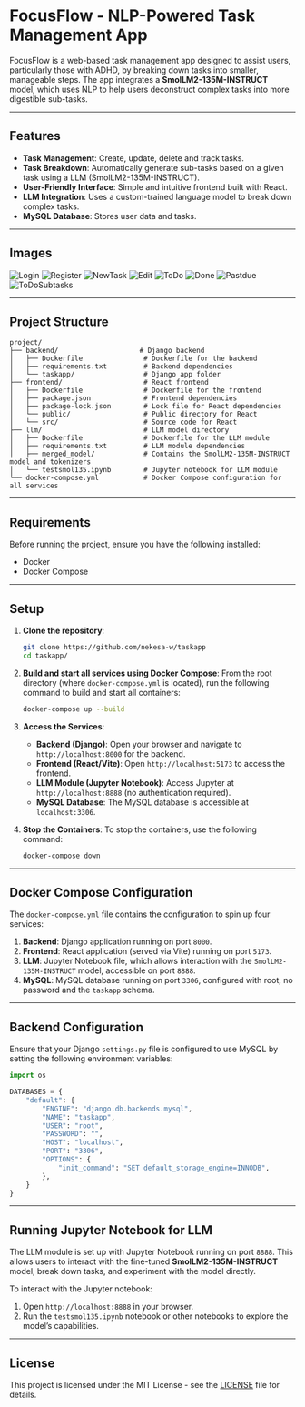 # FocusFlow - NLP-Powered Task Management App
FocusFlow is a web-based task management app designed to assist users, particularly those with ADHD, by breaking down tasks into smaller, manageable steps. The app integrates a **SmolLM2-135M-INSTRUCT** model, which uses NLP to help users deconstruct complex tasks into more digestible sub-tasks.

---

## Features

- **Task Management**: Create, update, delete and track tasks.
- **Task Breakdown**: Automatically generate sub-tasks based on a given task using a LLM (SmolLM2-135M-INSTRUCT).
- **User-Friendly Interface**: Simple and intuitive frontend built with React.
- **LLM Integration**: Uses a custom-trained language model to break down complex tasks.
- **MySQL Database**: Stores user data and tasks.

---

## Images
![Login](frontend/public/images/login.png)
![Register](frontend/public/images/register.png)
![NewTask](frontend/public/images/newtask.png)
![Edit](frontend/public/images/edit.png)
![ToDo](frontend/public/images/todo.png)
![Done](frontend/public/images/done.png)
![Pastdue](frontend/public/images/pastdue.png)
![ToDoSubtasks](frontend/public/images/register.png)

---

## Project Structure

```
project/
├── backend/                    # Django backend
│   ├── Dockerfile               # Dockerfile for the backend
│   ├── requirements.txt         # Backend dependencies
│   └── taskapp/                 # Django app folder
├── frontend/                    # React frontend
│   ├── Dockerfile               # Dockerfile for the frontend
│   ├── package.json             # Frontend dependencies
│   ├── package-lock.json        # Lock file for React dependencies
│   └── public/                  # Public directory for React
│   └── src/                     # Source code for React
├── llm/                         # LLM model directory
│   ├── Dockerfile               # Dockerfile for the LLM module
│   ├── requirements.txt         # LLM module dependencies
│   ├── merged_model/            # Contains the SmolLM2-135M-INSTRUCT model and tokenizers
│   └── testsmol135.ipynb        # Jupyter notebook for LLM module
└── docker-compose.yml           # Docker Compose configuration for all services
```

---

## Requirements

Before running the project, ensure you have the following installed:

- Docker
- Docker Compose

---

## Setup

1. **Clone the repository**:
   ```bash
   git clone https://github.com/nekesa-w/taskapp
   cd taskapp/
   ```

2. **Build and start all services using Docker Compose**:
   From the root directory (where `docker-compose.yml` is located), run the following command to build and start all containers:

   ```bash
   docker-compose up --build
   ```

3. **Access the Services**:

   - **Backend (Django)**: Open your browser and navigate to `http://localhost:8000` for the backend.
   - **Frontend (React/Vite)**: Open `http://localhost:5173` to access the frontend.
   - **LLM Module (Jupyter Notebook)**: Access Jupyter at `http://localhost:8888` (no authentication required).
   - **MySQL Database**: The MySQL database is accessible at `localhost:3306`.

4. **Stop the Containers**:
   To stop the containers, use the following command:
   ```bash
   docker-compose down
   ```

---

## Docker Compose Configuration

The `docker-compose.yml` file contains the configuration to spin up four services:

1. **Backend**: Django application running on port `8000`.
2. **Frontend**: React application (served via Vite) running on port `5173`.
3. **LLM**: Jupyter Notebook file, which allows interaction with the `SmolLM2-135M-INSTRUCT` model, accessible on port `8888`.
4. **MySQL**: MySQL database running on port `3306`, configured with root, no password and the `taskapp` schema.

---

## Backend Configuration

Ensure that your Django `settings.py` file is configured to use MySQL by setting the following environment variables:

```python
import os

DATABASES = {
    "default": {
        "ENGINE": "django.db.backends.mysql",
        "NAME": "taskapp",
        "USER": "root",
        "PASSWORD": "",
        "HOST": "localhost",
        "PORT": "3306",
        "OPTIONS": {
            "init_command": "SET default_storage_engine=INNODB",
        },
    }
}
```

---

## Running Jupyter Notebook for LLM

The LLM module is set up with Jupyter Notebook running on port `8888`. This allows users to interact with the fine-tuned **SmolLM2-135M-INSTRUCT** model, break down tasks, and experiment with the model directly.

To interact with the Jupyter notebook:

1. Open `http://localhost:8888` in your browser.
2. Run the `testsmol135.ipynb` notebook or other notebooks to explore the model’s capabilities.

---

## License

This project is licensed under the MIT License - see the [LICENSE](LICENSE) file for details.
